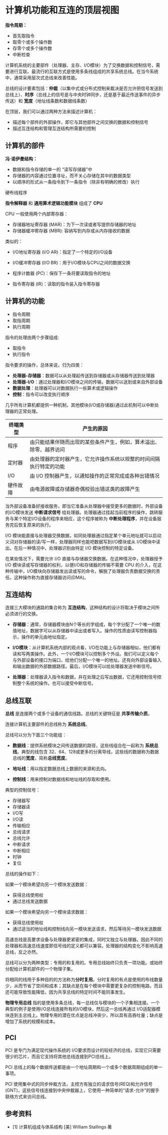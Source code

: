# 计算机功能和互连的顶层视图

**指令周期：**

- 首先取指令
- 取零个或多个操作数
- 存零个或多个操作数
- 中断检查

计算机系统的主要部件（处理器、主存、I/O模块）为了交换数据和控制信号，需要进行互联。最流行的互联方式是使用多条线组成的共享系统总线。在当今系统中，通常采用层次式总线来改善性能。

总线的设计要素包括：**仲裁**（以集中式或分布式控制来裁决是否允许把信号发送到总线上）、**时序**（总线上的信号是与中央时钟同步，还是基于最近传送事件的异步传送）和 **宽度**（地址线条数和数据线条数）

在顶层，我们可以通过两种方法来描述计算机：

- 描述每个部件的外部操作，即它与其他部件之间交换的数据和控制信号
- 描述互连结构和管理互连结构所需要的控制

## 计算机的部件

**冯·诺伊曼结构：**

- 数据和指令存储的单一的 “读写存储器”中
- 存储器的内容通过位置寻址，而不关心存储在其中的数据类型
- 以顺序的形式从一条指令到下一条指令（除非有明确的修改）执行

硬布线程序

**指令解释器** 和 **通用算术逻辑功能模块** 组成了 **CPU**

CPU 一般使用两个内部寄存器：

- 存储器地址寄存器 (MAR)：为下一次读或者写提供存储器的地址
- 存储器缓冲寄存器 (MBR): 容纳写到内存或从内存接收的数据

类似的：

- I/O地址寄存器 (I/O AR)：指定了一个特定的I/O设备
- I/O缓冲寄存器 (I/O BR)：用于I/O模块与CPU之间的数据交换

- 程序计数器 (PC)：保存下一条将要读取指令的地址
- 指令寄存器 (IR)：读取的指令装入指令寄存器

## 计算机的功能

- 指令周期
- 取指周期
- 执行周期

指令的处理由两个步骤组成:

- 取指令
- 执行指令

指令要求的操作，总体来说，归为四类：

- **处理器-存储器**：数据可以从处理起传送到存储器或从存储器传送到处理器
- **处理器-I/O**：通过处理器和I/O模块之间的传输，数据可以送到或来自外部设备
- **数据处理**：处理器可以对数据执行一些算术或逻辑操作
- **控制**：指令可以改变执行顺序

几乎所有计算机都提供一种机制，其他模块(I/O或存储器)通过此机制可以中断处理器的正常处理。

| 终端类型 | 产生的原因 |
| - | - |
| 程序 | 由只能结果伴随而出现的某些条件产生，例如，算术溢出、除零、越界访问 |
| 定时器 | 由处理器的定时器产生，它允许操作系统以规整的时间间隔执行特定的功能 |
| I/O | 由 I/O 控制器产生，以通知操作的正常完成或各种出错情况 |
| 硬件故障 | 由电源故障或存储器奇偶校验出错这类的故障产生 |

当外部设备准备好接收服务，即当它准备从处理器中接受更多的数据时，外部设备的I/O模块发送 **中断请求信号** 给处理器。处理器通过挂起当前程序的操作，跳转服务与某个特定I/O设备的程序来相应，这个程序被称为 **中断处理程序**，并在设备服务完后恢复原来的执行。

I/O 模块能直接与处理器交换数据，如同处理器通过指定某个单元地址就可以启动义词对存储器的读/写一样，处理器同样也能吧数据写到I/O模块或从 I/O模块中读出。在后一种情况中，处理器识别由特定 I/O 模块控制的特定设备。

在某些情况下，需要允许 I/O 直接与存储器交换数据。在这种情况中，处理器授予 I/O 模块读或写存储器的权利，以便I/O和存储器的传输不需要 CPU 的介入，在这种传输中，I/O模块向存储器发出读或写的命令，解脱了处理器负责数据交换的责任。这种操作称为直接存储器访问(DMA)。

## 互连结构

连接三大模块的通路的集合称为 **互连结构**，这种结构的设计将取决于模块之间所必须进行的交换。

- **存储器**：通常，存储器模块由N个等长的字组成，每个字分配了一个唯一的数值地址，数据字可以从存储器中读出或者写入。操作的性质由读写控制器指示，操作的单元由地址指定。

- **I/O模块**：从计算机系统内部的观点看，I/O在功能上与存储器相似，他们都有读和写两类操作。此外，一个I/O模块可以控制多个外设。我们可以定义每个与外部设备的接口为端口，给他们分配一个唯一的地址。还有向外部设备输入和输出数据的外部数据路径。最后，I/O模块可以给处理器发送中断信号。

- **处理器**：处理器读入指令和数据，并在处理之后写出数据，它还用控制信号控制整个系统的操作。也可以接受中断信号。

## 总线互联

**总线** 是连接两个或多个设备的通信线路。总线的关键特征是 **共享传输介质**。

连接计算机主要部件的总线称为 **系统总线**。

总线可以分为下面三个功能组：

- **数据线**：提供系统模块之间传送数据的路径，这些线组合在一起称为 **系统总线**。典型的线包含 32、64、128或更多的分离导线，这些线的数据称为数据总线的**宽度**，简称**总线宽度**。

- **地址线**：用以指定数据总线上数据的来源和去向。

- **控制线**：用来控制对数据线和地址线的存取和使用。

典型的控制信号：

- 存储器写
- 存储器读
- I/O写
- I/O读
- 传输相应
- 总线请求
- 总线允许
- 中断请求
- 中断相应
- 时钟
- 复位

总线的操作如下：

如果一个模块希望向另一个模块发送数据：

- 获得总线使用权
- 通过总线发送数据

如果一个模块希望向另一个模块请求数据：

- 获得总线使用权
- 通过适当的地址线和控制线向另一模块发送请求，然后等待另一模块发送数据

高速总线是高要求设备与处理器更紧密的集成，同时又独立与处理器。因此不同的处理器和高速总线速度即信号线的定义都可以兼容。处理器的结构变化不影响高速总线，反之亦然。

总线可以分为两种类型：专用的和复用的。专用总线始终只负责一项功能。或始终分配给计算机部件的一个物理子集。

将相同的线用于多种目的的方法称为**分时复用**。分时复用的有点是使用的布线数量少，从而节省了空间和成本；其缺点是在每个模块中需要更复杂的控制电路，而且还可能导致性能降低，因为共享总线的特定时间不能同事发生。

**物理专用总线** 指的是使用多条总线，每一总线仅与模块的一个子集相连接。一个典型的例子是使用I/O总线连接所有的I/O模块，然后这一总线再通过 I/O适配器模块连到主总线上。物理专用的潜在优点是总线冲突少，所以具有高吞吐量；缺点是增加了系统的规模和成本。

## PCI

PCI 是专门为满足现代操作系统的 I/O要求而设计的较经济的总线，实现它只需要很少的芯片，而且它支持将其他总线连接到PCI总线上。

PCI 总线上的每个数据传送都是由一个地址周期和一个或多个数据周期组成的单一事项。

PCI 使用集中式的同步仲裁方法，主控方有独立的请求信号(REQ)和允许信号(GNT)，这些信号线连接到中央仲裁器上，它使用一种简单的“请求-允许”的握手联络方式来访问总线。

## 参考资料

- [1] 计算机组成与体系结构 [美] William Stallings 著

